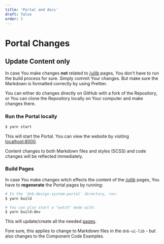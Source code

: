```yaml
---
title: 'Portal and docs'
draft: false
order: 5
---
```


# Portal Changes

## Update Content only

In case You make changes **not** related to [/uilib](/uilib) pages, You don't have to run the build process for sure. Simply commit Your changes. But make sure the Markdown is formatted correctly by using Prettier.

You can either do changes directly on GitHub with a fork of the Repository, or You can clone the Repository locally on Your computer and make changes there.

### Run the Portal locally

```bash
$ yarn start
```

This will start the Portal. You can view the website by visiting [localhost:8000](http://localhost:8000/).

Content changes to both Markdown files and styles (SCSS) and code changes will be reflected immediately.

### Build Pages

In case You make changes witch effects the content of the [/uilib](/uilib) pages, You have to **regenerate** the Portal pages by running:

```bash
# In the `dnb-design-system-portal` directory, run:
$ yarn build

# You can also start a "watch" mode with:
$ yarn build:dev
```

This will update/create all the needed [pages](/uilib).

Fore sure, this applies to change to Markdown files in the `dnb-ui-lib` - but also changes to the Component Code Examples.
